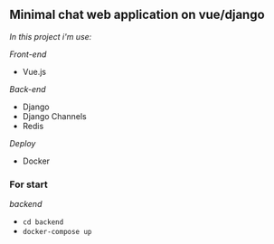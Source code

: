 ## Minimal chat web application on vue/django

*In this project i'm use:*

*Front-end*
- Vue.js

*Back-end*
- Django
- Django Channels
- Redis

*Deploy*
- Docker

### For start
*backend*
- `cd backend`
- `docker-compose up`

